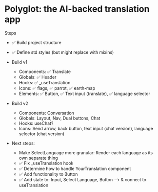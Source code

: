 # Polyglot: the AI-backed translation app

Steps
- ✅ Build project structure
- ✅ Define std styles (but might replace with mixins)
- Build v1
    - Components: ✅ Translate
    - Globals: ✅ Header
    - Hooks: ✅ _useTranslation
    - Icons: ✅ flags, ✅ parrot, ✅ earth-map
    - Elements: ✅ Button, ✅ Text input (translate), ✅ language selector
- Build v2
    - Components: Conversation
    - Globals: Layout, Nav, Dual buttons, Chat
    - Hooks: useChat?
    - Icons: Send arrow, back button, text input (chat version), language selector (chat version)

- Next steps:
    - Make SelectLanguage more granular: Render each language as its own separate thing
    - ✅ Fix _useTranslation hook
    - ✅ Determine how to handle YourTranslation component
    - ✅ Add functionality to Button
    - ✅ Add state to: Input, Select Language, Button --> & connect to useTranslation
    